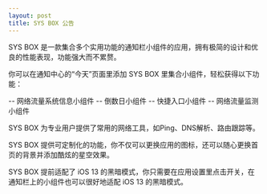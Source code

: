 ```yaml
---
layout: post
title: SYS BOX 公告
---
```


SYS BOX 是一款集合多个实用功能的通知栏小组件的应用，拥有极简的设计和优良的性能表现，功能强大而不累赘。

你可以在通知中心的“今天”页面里添加 SYS BOX 里集合小组件，轻松获得以下功能：

--  网络流量系统信息小组件
--  倒数日小组件
--  快捷入口小组件
--  网络流量监测小组件

SYS BOX 为专业用户提供了常用的网络工具，如Ping、DNS解析、路由跟踪等。

SYS BOX 提供可定制化的功能，你不仅可以更换应用的图标，还可以随心更换首页的背景并添加酷炫的星空效果。

SYS BOX 提前适配了 iOS 13 的黑暗模式，你只需要在应用设置里点击开关，在通知栏上的小组件也可以很好地适配 iOS 13 的黑暗模式。